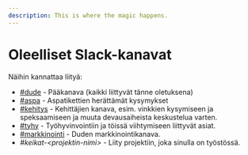 ```yaml
---
description: This is where the magic happens.
---
```


# Oleelliset Slack-kanavat

Näihin kannattaa liityä:

* [#dude](https://dudet.slack.com/archives/CQ3PTKM0C) - Pääkanava (kaikki liittyvät tänne oletuksena)
* [#aspa](https://dudet.slack.com/archives/C051ZFF5AAG) - Aspatikettien herättämät kysymykset
* [#kehitys](https://dudet.slack.com/archives/CFSR4E1M2) - Kehittäjien kanava, esim. vinkkien kysymiseen ja speksaamiseen ja muuta devausaiheista keskustelua varten.
* [#tyhy](https://dudet.slack.com/archives/C017A1YNYV6) - Työhyvinvointiin ja töissä viihtymiseen liittyvät asiat.
* [#markkinointi](https://dudet.slack.com/archives/C01AYAF6M47) - Duden markkinointikanava.
* _#keikat-\<projektin-nimi>_ - Liity projektiin, joka sinulla on työstössä.

